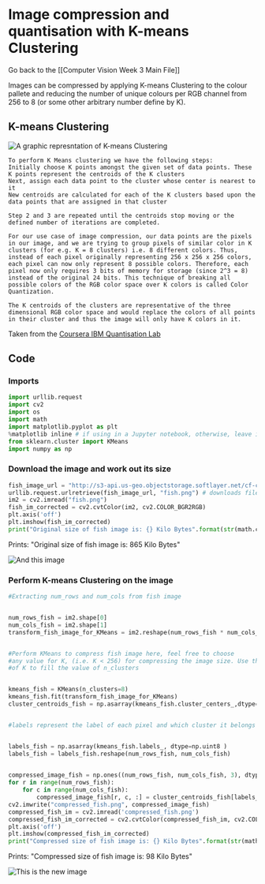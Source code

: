 # Image compression and quantisation with K-means Clustering

Go back to the [[Computer Vision Week 3 Main File]]

Images can be compressed by applying K-means Clustering to the colour pallete and reducing the number of unique colours per RGB channel from 256 to 8 (or some other arbitrary number define by K).

## K-means Clustering

![A graphic represntation of K-means Clustering](https://i.imgur.com/6EWhXkN.png)

	To perform K Means clustering we have the following steps:
	Initially choose K points amongst the given set of data points. These K points represent the centroids of the K clusters
	Next, assign each data point to the cluster whose center is nearest to it
	New centroids are calculated for each of the K clusters based upon the data points that are assigned in that cluster

	Step 2 and 3 are repeated until the centroids stop moving or the defined number of iterations are completed.

	For our use case of image compression, our data points are the pixels in our image, and we are trying to group pixels of similar color in K clusters (for e.g. K = 8 clusters) i.e. 8 different colors. Thus, instead of each pixel originally representing 256 x 256 x 256 colors, each pixel can now only represent 8 possible colors. Therefore, each pixel now only requires 3 bits of memory for storage (since 2^3 = 8) instead of the original 24 bits. This technique of breaking all possible colors of the RGB color space over K colors is called Color Quantization.

	The K centroids of the clusters are representative of the three dimensional RGB color space and would replace the colors of all points in their cluster and thus the image will only have K colors in it.

Taken from the [Coursera IBM Quantisation Lab](https://jupyterlab-14.labs.cognitiveclass.ai/hub/user-redirect/lab/tree/labs/CV0101EN/Image_Compression_using_OpenCV.ipynb)

## Code

### Imports

```python
import urllib.request
import cv2
import os
import math
import matplotlib.pyplot as plt
%matplotlib inline # if using in a Jupyter notebook, otherwise, leave it out.
from sklearn.cluster import KMeans
import numpy as np
```

### Download the image and work out its size

```python
fish_image_url = "http://s3-api.us-geo.objectstorage.softlayer.net/cf-courses-data/CognitiveClass/CV0101/Dataset/fish.png"
urllib.request.urlretrieve(fish_image_url, "fish.png") # downloads file as "fish.png"
im2 = cv2.imread("fish.png")
fish_im_corrected = cv2.cvtColor(im2, cv2.COLOR_BGR2RGB)
plt.axis('off')
plt.imshow(fish_im_corrected)
print("Original size of fish image is: {} Kilo Bytes".format(str(math.ceil((os.stat('fish.png').st_size)/1000))))
```

Prints: "Original size of fish image is: 865 Kilo Bytes"

![And this image](https://i.imgur.com/VRTYPvn.png)

### Perform K-means Clustering on the image

```python
#Extracting num_rows and num_cols from fish image


num_rows_fish = im2.shape[0]
num_cols_fish = im2.shape[1]
transform_fish_image_for_KMeans = im2.reshape(num_rows_fish * num_cols_fish, 3)


#Perform KMeans to compress fish image here, feel free to choose
#any value for K, (i.e. K < 256) for compressing the image size. Use the value
#of K to fill the value of n_clusters


kmeans_fish = KMeans(n_clusters=8)
kmeans_fish.fit(transform_fish_image_for_KMeans)
cluster_centroids_fish = np.asarray(kmeans_fish.cluster_centers_,dtype=np.uint8) 


#labels represent the label of each pixel and which cluster it belongs to


labels_fish = np.asarray(kmeans_fish.labels_, dtype=np.uint8 )  
labels_fish = labels_fish.reshape(num_rows_fish, num_cols_fish)
   

compressed_image_fish = np.ones((num_rows_fish, num_cols_fish, 3), dtype=np.uint8)
for r in range(num_rows_fish):
    for c in range(num_cols_fish):
        compressed_image_fish[r, c, :] = cluster_centroids_fish[labels_fish[r, c], :]
cv2.imwrite("compressed_fish.png", compressed_image_fish)
compressed_fish_im = cv2.imread('compressed_fish.png')
compressed_fish_im_corrected = cv2.cvtColor(compressed_fish_im, cv2.COLOR_BGR2RGB)
plt.axis('off')
plt.imshow(compressed_fish_im_corrected) 
print("Compressed size of fish image is: {} Kilo Bytes".format(str(math.ceil((os.stat('compressed_fish.png').st_size)/1000))))
```

Prints: "Compressed size of fish image is: 98 Kilo Bytes"

![This is the new image](https://i.imgur.com/fn8v6iF.png)